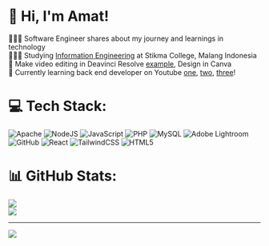 # 👋 Hi, I'm Amat!
👩🏻‍💻 Software Engineer shares about my journey and learnings in technology<br/>
👩🏻‍🎓 Studying [Information Engineering](https://www.stikma.ac.id/) at Stikma College, Malang Indonesia<br/>
🎨 Make video editing in Deavinci Resolve [example](https://www.instagram.com/reel/C3uyLS7vpAr/?utm_source=ig_web_copy_link&igsh=MzRlODBiNWFlZA==), Design in Canva<br/>
💭 Currently learning back end developer on Youtube [one](https://www.youtube.com/@deaafrizal), [two](https://www.youtube.com/@fahreziadha), [three](https://www.youtube.com/@sandhikagalihWPU/featured)!<br/>


# 💻 Tech Stack:
![Apache](https://img.shields.io/badge/apache-%23D42029.svg?style=for-the-badge&logo=apache&logoColor=white) ![NodeJS](https://img.shields.io/badge/node.js-6DA55F?style=for-the-badge&logo=node.js&logoColor=white) ![JavaScript](https://img.shields.io/badge/javascript-%23323330.svg?style=for-the-badge&logo=javascript&logoColor=%23F7DF1E) ![PHP](https://img.shields.io/badge/php-%23777BB4.svg?style=for-the-badge&logo=php&logoColor=white) ![MySQL](https://img.shields.io/badge/mysql-4479A1.svg?style=for-the-badge&logo=mysql&logoColor=white) ![Adobe Lightroom](https://img.shields.io/badge/Adobe%20Lightroom-31A8FF.svg?style=for-the-badge&logo=Adobe%20Lightroom&logoColor=white) ![GitHub](https://img.shields.io/badge/github-%23121011.svg?style=for-the-badge&logo=github&logoColor=white) ![React](https://img.shields.io/badge/react-%2320232a.svg?style=for-the-badge&logo=react&logoColor=%2361DAFB) ![TailwindCSS](https://img.shields.io/badge/tailwindcss-%2338B2AC.svg?style=for-the-badge&logo=tailwind-css&logoColor=white) ![HTML5](https://img.shields.io/badge/html5-%23E34F26.svg?style=for-the-badge&logo=html5&logoColor=white)
# 📊 GitHub Stats:
![](https://github-readme-stats.vercel.app/api?username=fullstemplate&theme=dark&hide_border=true&include_all_commits=false&count_private=false)<br/>
![](https://github-readme-stats.vercel.app/api/top-langs/?username=fullstemplate&theme=dark&hide_border=true&include_all_commits=false&count_private=false&layout=compact)

---
[![](https://visitcount.itsvg.in/api?id=fullstemplate&icon=0&color=0)](https://visitcount.itsvg.in)

<!-- Proudly created with GPRM ( https://gprm.itsvg.in ) -->
